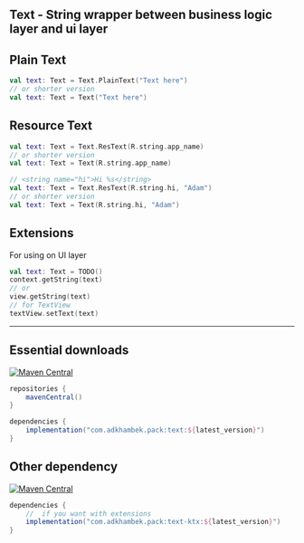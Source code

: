## Text - String wrapper between business logic layer and ui layer

## Plain Text

```kotlin
val text: Text = Text.PlainText("Text here")
// or shorter version
val text: Text = Text("Text here")
```

## Resource Text

```kotlin
val text: Text = Text.ResText(R.string.app_name)
// or shorter version
val text: Text = Text(R.string.app_name)

// <string name="hi">Hi %s</string>
val text: Text = Text.ResText(R.string.hi, "Adam")
// or shorter version
val text: Text = Text(R.string.hi, "Adam")
```

## Extensions

For using on UI layer

```kotlin
val text: Text = TODO()
context.getString(text)
// or
view.getString(text)
// for TextView
textView.setText(text)
```

-------------

Essential downloads
-------------
[![Maven Central](https://img.shields.io/maven-central/v/com.adkhambek.pack/text.svg?label=Maven%20Central)](https://search.maven.org/artifact/com.adkhambek.pack/text)

```groovy
repositories {
    mavenCentral()
}

dependencies {
    implementation("com.adkhambek.pack:text:${latest_version}")
}
```

Other dependency
-------------
[![Maven Central](https://img.shields.io/maven-central/v/com.adkhambek.pack/text-ktx.svg?label=Maven%20Central)](https://search.maven.org/artifact/com.adkhambek.pack/text-ktx)
```groovy
dependencies {
    //  if you want with extensions
    implementation("com.adkhambek.pack:text-ktx:${latest_version}")
}
```
